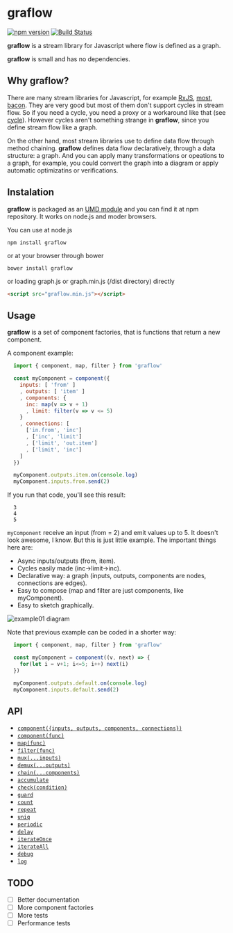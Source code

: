 # graflow

[![npm version](https://badge.fury.io/js/graflow.svg)](https://badge.fury.io/js/graflow)
[![Build Status](https://travis-ci.org/pmros/graflow.svg)](https://travis-ci.org/pmros/graflow)

**graflow** is a stream library for Javascript where flow is defined as a graph.

**graflow** is small and has no dependencies.

## Why graflow?

There are many stream libraries for Javascript, for example [RxJS](https://github.com/ReactiveX/RxJS), [most](https://github.com/cujojs/most), [bacon](https://baconjs.github.io). They are very good but most of them don't support cycles in stream flow. So if you need a cycle, you need a proxy or a workaround like that (see [cycle](https://cycle.js.org)). However cycles aren't something strange in **graflow**, since you define stream flow like a graph.

On the other hand, most stream libraries use to define data flow through method chaining. **graflow** defines data flow declaratively, through a data structure: a graph. And you can apply many transformations or opeations to a graph, for example, you could convert the graph into a diagram or apply automatic optimizatins or verifications.

## Instalation
**graflow** is packaged as an [UMD module](https://github.com/umdjs/umd) and you can find it at npm repository. It works on node.js and moder browsers.

You can use at node.js
```
npm install graflow
```

or at your browser through bower
```
bower install graflow
```

or loading graph.js or graph.min.js (/dist directory) directly
```html
<script src="graflow.min.js"></script>
```

## Usage
**graflow** is a set of component factories, that is functions that return a new component.

A component example:
```js
  import { component, map, filter } from 'graflow'

  const myComponent = component({
    inputs: [ 'from' ]
    , outputs: [ 'item' ]
    , components: {
      inc: map(v => v + 1)
      , limit: filter(v => v <= 5)
    }
    , connections: [
      ['in.from', 'inc']
      , ['inc', 'limit']
      , ['limit', 'out.item']
      , ['limit', 'inc']
    ]
  })

  myComponent.outputs.item.on(console.log)
  myComponent.inputs.from.send(2)
```

If you run that code, you'll see this result:
```
  3
  4
  5
```

`myComponent` receive an input (from = 2) and emit values up to 5.
It doesn't look awesome, I know. But this is just little example. The important things here are:
- Async inputs/outputs (from, item).
- Cycles easily made (inc->limit->inc).
- Declarative way: a graph (inputs, outputs, components are nodes, connections are edges).
- Easy to compose (map and filter are just components, like myComponent).
- Easy to sketch graphically.

![example01 diagram](https://cdn.rawgit.com/pmros/graflow/bf7e6f7b/diagrams/example01.svg)

Note that previous example can be coded in a shorter way:
```js
  import { component, map, filter } from 'graflow'

  const myComponent = component((v, next) => {
    for(let i = v+1; i<=5; i++) next(i)
  })

  myComponent.outputs.default.on(console.log)
  myComponent.inputs.default.send(2)
```

## API

- [`component({inputs, outputs, components, connections})`](#component1)
- [`component(func)`](#component2)
- [`map(func)`](#map)
- [`filter(func)`](#filter)
- [`mux(...inputs)`](#mux)
- [`demux(...outputs)`](#demux)
- [`chain(...components)`](#chain)
- [`accumulate`](#accumulate)
- [`check(condition)`](#check)
- [`guard`](#guard)
- [`count`](#count)
- [`repeat`](#repeat)
- [`uniq`](#uniq)
- [`periodic`](#periodic)
- [`delay`](#delay)
- [`iterateOnce`](#iterateOnce)
- [`iterateAll`](#iterateAll)
- [`debug`](#debug)
- [`log`](#log)

## TODO
- [ ] Better documentation
- [ ] More component factories
- [ ] More tests
- [ ] Performance tests
